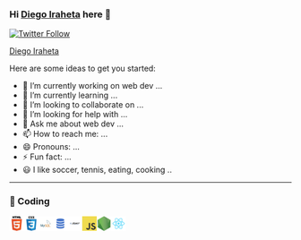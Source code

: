 ### Hi [Diego Iraheta][website] here 👋

[![Twitter Follow](https://img.shields.io/twitter/follow/FirstNameDiego?color=1DA1F2&label=Diego%20Iraheta&logo=twitter&style=for-the-badge)](https://twitter.com/FirstNameDiego)

<div class="LI-profile-badge"  data-version="v1" data-size="medium" data-locale="es_ES" data-type="horizontal" data-theme="light" data-vanity="diego-iraheta-a3007b49"><a class="LI-simple-link" href='https://sv.linkedin.com/in/diego-iraheta-a3007b49?trk=profile-badge'>Diego Iraheta</a></div>

Here are some ideas to get you started:

- 🔭 I’m currently working on web dev ...
- 🌱 I’m currently learning ...
- 👯 I’m looking to collaborate on ...
- 🤔 I’m looking for help with ...
- 💬 Ask me about web dev ...
- 📫 How to reach me: ...
- 😄 Pronouns: ...
- ⚡ Fun fact: ...
- 😃 I like soccer, tennis, eating, cooking ..

---

### 🚀 Coding

<img align="left" alt="HTML5" width="26px" src="https://raw.githubusercontent.com/github/explore/80688e429a7d4ef2fca1e82350fe8e3517d3494d/topics/html/html.png">
<img align="left" alt="HTML5" width="26px" src="https://raw.githubusercontent.com/github/explore/80688e429a7d4ef2fca1e82350fe8e3517d3494d/topics/css/css.png">
<img align="left" alt="HTML5" width="26px" src="https://raw.githubusercontent.com/github/explore/80688e429a7d4ef2fca1e82350fe8e3517d3494d/topics/mysql/mysql.png">
<img align="left" alt="HTML5" width="26px" src="https://raw.githubusercontent.com/github/explore/80688e429a7d4ef2fca1e82350fe8e3517d3494d/topics/sql/sql.png">

<img align="left" alt="HTML5" width="26px" src="https://raw.githubusercontent.com/github/explore/80688e429a7d4ef2fca1e82350fe8e3517d3494d/topics/jquery/jquery.png">

<img align="left" alt="HTML5" width="26px" src="https://raw.githubusercontent.com/github/explore/80688e429a7d4ef2fca1e82350fe8e3517d3494d/topics/javascript/javascript.png">

<img align="left" alt="HTML5" width="26px" src="https://raw.githubusercontent.com/github/explore/80688e429a7d4ef2fca1e82350fe8e3517d3494d/topics/nodejs/nodejs.png">

<img align="left" alt="HTML5" width="26px" src="https://raw.githubusercontent.com/github/explore/80688e429a7d4ef2fca1e82350fe8e3517d3494d/topics/react/react.png">

<br>

<!--links-->

[website]: https://naviscode.com/
[linkedin]: https://www.linkedin.com/in/diego-iraheta-a3007b49/

<script type="text/javascript" src="https://platform.linkedin.com/badges/js/profile.js" async defer />
